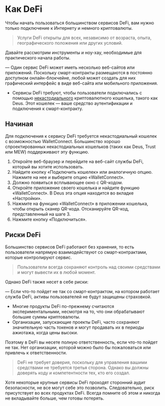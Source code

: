 # Как DeFi

Чтобы начать пользоваться большинством сервисов DeFi, вам нужно только подключение к Интернету и немного криптовалюты.

> Услуги DeFi открыты для всех, независимо от возраста, опыта, географического положения или других условий.

Давайте рассмотрим инструменты и ноу-хау, необходимые для практического начала работы.

— Один сервис DeFi может иметь несколько веб-сайтов или приложений. Поскольку смарт-контракты размещаются в постоянно доступном онлайн-блокчейне, любой может создать для них графический интерфейс в виде веб-сайта или мобильного приложения.

- Сервисы DeFi требуют, чтобы пользователи подключались с помощью [некастодиального](../../fundamentals/ru/2-wallets-basics.md) криптовалютного кошелька, такого как Deus. Этот кошелек — ваше средство аутентификации и подключения к смарт-контракту.

## Начиная

Для подключения к сервису DeFi требуется некастодиальный кошелек с возможностью WalletConnect. Большинство хорошо спроектированных некастодиальных кошельков (таких как Deus, Trust или MEW) поддерживают эту функцию.

1. Откройте веб-браузер и перейдите на веб-сайт службы DeFi, который вы хотите использовать.
2. Найдите кнопку «Подключить кошелек» или аналогичную опцию. Нажмите на нее и выберите опцию «WalletConnect».
3. Должно появиться всплывающее окно с QR-кодом.
4. Откройте приложение своего кошелька и найдите функцию «WalletConnect». В Deus эта опция находится во вкладке «Настройки».
5. Нажмите на функцию «WalletConnect» в приложении кошелька, чтобы открыть сканер QR-кода. Отсканируйте QR-код, представленный на шаге 3.
6. Нажмите кнопку «Подключиться».

## Риски DeFi

Большинство сервисов DeFi работают без хранения, то есть пользователи напрямую взаимодействуют со смарт-контрактами, которые контролируют сервис.

> Пользователи всегда сохраняют контроль над своими средствами и могут вывести их в любой момент.

Однако DeFi также несет в себе риски:

— Если что-то пойдет не так со смарт-контрактом, на котором работает служба DeFi, активы пользователей не будут защищены страховкой.
- Многие продукты DeFi по-прежнему считаются экспериментальными, несмотря на то, что они обрабатывают большие суммы криптовалюты.
- Организации, запускающие проекты DeFi, часто сохраняют значительную часть токенов и могут продавать их в периоды ажиотажа, когда цены высоки.

Поэтому в DeFi вы несете полную ответственность, если что-то пойдет не так. Нет организации, которой можно было бы пожаловаться или привлечь к ответственности.

> DeFi не требует доверия, поскольку для управления вашими средствами не требуется третья сторона. Однако вы должны доверять коду и компетентности тех, кто его создал.

Хотя некоторые крупные сервисы DeFi проходят сторонний аудит безопасности, не все могут себе это позволить. Следовательно, риск присутствует во всех продуктах DeFi. Всегда помните об этом и никогда не вкладывайте больше, чем готовы потерять.